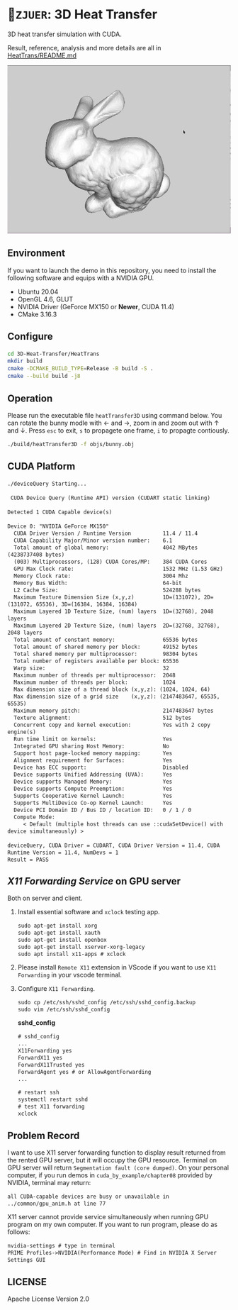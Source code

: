 # :rocket:`ZJUER`: 3D Heat Transfer

3D heat transfer simulation with CUDA.

Result, reference, analysis and more details are all in [HeatTrans/README.md](HeatTrans/README.md)

<div align=center><img src="HeatTrans/share/Animation.gif" width=600></div>


## Environment

If you want to launch the demo in this repository, you need to install the following software and equips with a NVIDIA GPU.

- Ubuntu 20.04
- OpenGL 4.6, GLUT
- NVIDIA Driver (GeForce MX150 or **Newer**, CUDA 11.4)
- CMake 3.16.3

## Configure

```bash
cd 3D-Heat-Transfer/HeatTrans
mkdir build
cmake -DCMAKE_BUILD_TYPE=Release -B build -S .
cmake --build build -j8
```

## Operation

Please run the executable file `heatTransfer3D` using command below. You can rotate the bunny modle with $\leftarrow$ and $\rightarrow$, zoom in and zoom out with $\uparrow$ and $\downarrow$. Press `esc` to exit, `s` to propagete one frame, `i` to propagte contiously.

```bash
./build/heatTransfer3D -f objs/bunny.obj
```

## CUDA Platform

```shell
./deviceQuery Starting...

 CUDA Device Query (Runtime API) version (CUDART static linking)

Detected 1 CUDA Capable device(s)

Device 0: "NVIDIA GeForce MX150"
  CUDA Driver Version / Runtime Version          11.4 / 11.4
  CUDA Capability Major/Minor version number:    6.1
  Total amount of global memory:                 4042 MBytes (4238737408 bytes)
  (003) Multiprocessors, (128) CUDA Cores/MP:    384 CUDA Cores
  GPU Max Clock rate:                            1532 MHz (1.53 GHz)
  Memory Clock rate:                             3004 Mhz
  Memory Bus Width:                              64-bit
  L2 Cache Size:                                 524288 bytes
  Maximum Texture Dimension Size (x,y,z)         1D=(131072), 2D=(131072, 65536), 3D=(16384, 16384, 16384)
  Maximum Layered 1D Texture Size, (num) layers  1D=(32768), 2048 layers
  Maximum Layered 2D Texture Size, (num) layers  2D=(32768, 32768), 2048 layers
  Total amount of constant memory:               65536 bytes
  Total amount of shared memory per block:       49152 bytes
  Total shared memory per multiprocessor:        98304 bytes
  Total number of registers available per block: 65536
  Warp size:                                     32
  Maximum number of threads per multiprocessor:  2048
  Maximum number of threads per block:           1024
  Max dimension size of a thread block (x,y,z): (1024, 1024, 64)
  Max dimension size of a grid size    (x,y,z): (2147483647, 65535, 65535)
  Maximum memory pitch:                          2147483647 bytes
  Texture alignment:                             512 bytes
  Concurrent copy and kernel execution:          Yes with 2 copy engine(s)
  Run time limit on kernels:                     Yes
  Integrated GPU sharing Host Memory:            No
  Support host page-locked memory mapping:       Yes
  Alignment requirement for Surfaces:            Yes
  Device has ECC support:                        Disabled
  Device supports Unified Addressing (UVA):      Yes
  Device supports Managed Memory:                Yes
  Device supports Compute Preemption:            Yes
  Supports Cooperative Kernel Launch:            Yes
  Supports MultiDevice Co-op Kernel Launch:      Yes
  Device PCI Domain ID / Bus ID / location ID:   0 / 1 / 0
  Compute Mode:
     < Default (multiple host threads can use ::cudaSetDevice() with device simultaneously) >

deviceQuery, CUDA Driver = CUDART, CUDA Driver Version = 11.4, CUDA Runtime Version = 11.4, NumDevs = 1
Result = PASS
```

## _X11 Forwarding Service_ on GPU server

Both on server and client.

1. Install essential software and `xclock` testing app.

    ```shell
    sudo apt-get install xorg
    sudo apt-get install xauth
    sudo apt-get install openbox
    sudo apt-get install xserver-xorg-legacy
    sudo apt install x11-apps # xclock
    ```

2. Please install `Remote X11` extension in VScode if you want to use `X11 Forwarding` in your vscode terminal.

3. Configure `X11 Forwarding`.

    ```shell
    sudo cp /etc/ssh/sshd_config /etc/ssh/sshd_config.backup
    sudo vim /etc/ssh/sshd_config
    ```

    **sshd_config**

    ```vim
    # sshd_config
    ...
    X11Forwarding yes
    ForwardX11 yes
    ForwardX11Trusted yes
    ForwardAgent yes # or AllowAgentForwarding
    ...
    ```

    ```shell
    # restart ssh
    systemctl restart sshd
    # test X11 forwarding
    xclock
    ```

## Problem Record

I want to use X11 server forwarding function to display result returned from the rented GPU server, but it will occupy the GPU resource. Terminal on GPU server will return `Segmentation fault (core dumped)`. On your personal computer, if you run demos in `cuda_by_example/chapter08` provided by NVIDIA, terminal may return:

```shell
all CUDA-capable devices are busy or unavailable in ../common/gpu_anim.h at line 77
```

X11 server cannot provide service simultaneously when running GPU program on my own computer. If you want to run program, please do as follows:

```shell
nvidia-settings # type in terminal
PRIME Profiles->NVIDIA(Performance Mode) # Find in NVIDIA X Server Settings GUI
```

## LICENSE

Apache License Version 2.0
